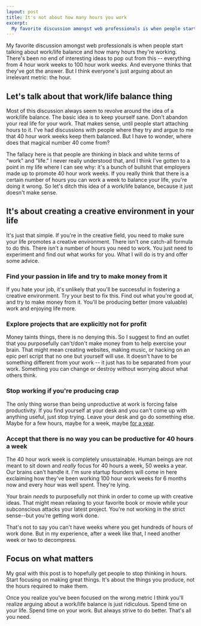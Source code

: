 ```yaml
---
layout: post
title: It's not about how many hours you work
excerpt:
  My favorite discussion amongst web professionals is when people start talking about work/life balance and how many hours they're working.  There's been no end of interesting ideas to pop out from this -- everything from 4 hour work weeks to 100 hour work weeks.  And everyone thinks that they've got the answer. But I think everyone's just arguing about an irrelevant metric: the hour.
---
```


My favorite discussion amongst web professionals is when people start talking about work/life balance and how many hours they're working.  There's been no end of interesting ideas to pop out from this -- everything from 4 hour work weeks to 100 hour work weeks.  And everyone thinks that they've got the answer. But I think everyone's just arguing about an irrelevant metric: the hour.

## Let's talk about that work/life balance thing

Most of this discussion always seem to revolve around the idea of a work/life balance.  The basic idea is to keep yourself sane.  Don't abandon your real life for your work.  That makes sense, until people start attaching hours to it.  I've had discussions with people where they try and argue to me that 40 hour work weeks keep them balanced.  But I have to wonder, where does that magical number 40 come from?

The fallacy here is that people are thinking in black and white terms of "work" and "life."  I never really understood that, and I think I've gotten to a point in my life where I can see why: it's a bunch of bullshit that employers made up to promote 40 hour work weeks.  If you really think that there is a certain number of hours you can work a week to balance your life, you're doing it wrong. So let's ditch this idea of a work/life balance, because it just doesn't make sense.

## It's about creating a creative environment in your life

It's just that simple.  If you're in the creative field, you need to make sure your life promotes a creative environment.  There isn't one catch-all formula to do this.  There isn't a number of hours you need to work.  You just need to experiment and find out what works for you.  What I will do is try and offer some advice.

### Find your passion in life and try to make money from it

If you hate your job, it's unlikely that you'll be successful in fostering a creative environment.  Try your best to fix this.  Find out what you're good at, and try to make money from it.  You'll be producing better (more valuable) work and enjoying life more.

### Explore projects that are explicitly not for profit

Money taints things, there is no denying this.  So I suggest to find an outlet that you purposefully can't/don't make money from to help exercise your brain.  That might mean creating websites, making music, or hacking on an epic perl script that no one but yourself will use.  It doesn't have to be something different from your work -- it just has to be separated from your work.  Something you can change or destroy without worrying about what others think.

### Stop working if you're producing crap

The only thing worse than being unproductive at work is forcing false productivity.  If you find yourself at your desk and you can't come up with anything useful, just stop trying.  Leave your desk and go do something else.  Maybe for a few hours, maybe for a week, maybe [for a year](http://www.fastcompany.com/blog/cliff-kuang/design-innovation/design-geniuss-secret-time-and-lots-it).

### Accept that there is no way you can be productive for 40 hours a week

The 40 hour work week is completely unsustainable.  Human beings are not meant to sit down and *really* focus for 40 hours a week, 50 weeks a year.  Our brains can't handle it.  I'm sure startup founders will come in here exclaiming how they've been working 100 hour work weeks for 6 months now and every hour was well spent.  They're lying.

Your brain *needs* to purposefully not think in order to come up with creative ideas.  That might mean relaxing to your favorite book or movie while your subconscious attacks your latest project.  You're not working in the strict sense--but you're getting work done.

That's not to say you can't have weeks where you get hundreds of hours of work done.  But in my experience, after a week like that, I need another week or two to decompress.

## Focus on what matters

My goal with this post is to hopefully get people to stop thinking in hours.  Start focusing on making great things.  It's about the things you produce, not the hours required to make them.

Once you realize you've been focused on the wrong metric I think you'll realize  arguing about a work/life balance is just ridiculous.  Spend time on your life. Spend time on your work. But always strive to do better. That's all you need.